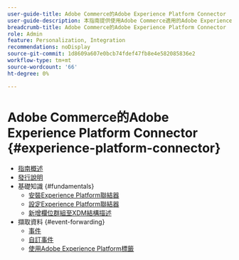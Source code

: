 ```yaml
---
user-guide-title: Adobe Commerce的Adobe Experience Platform Connector
user-guide-description: 本指南提供使用Adobe Commerce適用的Adobe Experience Platform聯結器的詳細指示。
breadcrumb-title: Adobe Commerce的Adobe Experience Platform Connector
role: Admin
feature: Personalization, Integration
recommendations: noDisplay
source-git-commit: 1d8609a607e0bcb74fdef47fb8e4e582085836e2
workflow-type: tm+mt
source-wordcount: '66'
ht-degree: 0%

---
```


# Adobe Commerce的Adobe Experience Platform Connector {#experience-platform-connector}

- [指南概述](overview.md)
- [發行說明](release-notes.md)
- 基礎知識 {#fundamentals}
   - [安裝Experience Platform聯結器](install.md)
   - [設定Experience Platform聯結器](connect-data.md)
   - [新增欄位群組至XDM結構描述](update-xdm.md)
- 擷取資料 {#event-forwarding}
   - [事件](events.md)
   - [自訂事件](custom-events.md)
   - [使用Adobe Experience Platform標籤](using-tags.md)
